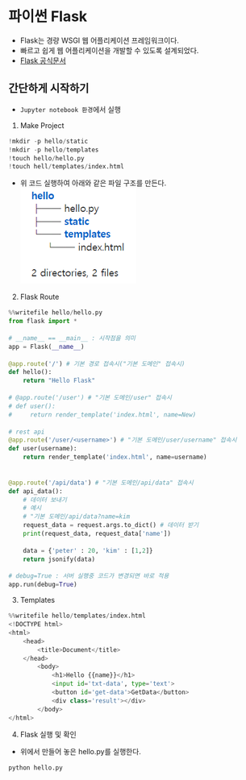 # 파이썬 Flask
- Flask는 경량 WSGI 웹 어플리케이션 프레임워크이다.
- 빠르고 쉽게 웹 어플리케이션을 개발할 수 있도록 설계되었다.
- [Flask 공식문서](https://flask-docs-kr.readthedocs.io/ko/latest/quickstart.html)  

## 간단하게 시작하기
- `Jupyter notebook 환경`에서 실행  
1. Make Project
```python
!mkdir -p hello/static
!mkdir -p hello/templates
!touch hello/hello.py
!touch hell/templates/index.html
```
- 위 코드 실행하여 아래와 같은 파일 구조를 만든다.  
![img](./img/flask_dir.png)  
2. Flask Route
```python
%%writefile hello/hello.py
from flask import *

# __name__ == __main__ : 시작점을 의미
app = Flask(__name__)

@app.route('/') # 기본 경로 접속시("기본 도메인" 접속시)
def hello():
    return "Hello Flask" 

# @app.route('/user') # "기본 도메인/user" 접속시
# def user():
#     return render_template('index.html', name=New)

# rest api
@app.route('/user/<username>') # "기본 도메인/user/username" 접속시
def user(username):
    return render_template('index.html', name=username)


@app.route('/api/data') # "기본 도메인/api/data" 접속시
def api_data():
    # 데이터 보내기 
    # 예시
    # "기본 도메인/api/data?name=kim
    request_data = request.args.to_dict() # 데이터 받기
    print(request_data, request_data['name'])
    
    data = {'peter' : 20, 'kim' : [1,2]}
    return jsonify(data)

# debug=True : 서버 실행중 코드가 변경되면 바로 적용
app.run(debug=True)
```
3. Templates
```python
%%writefile hello/templates/index.html
<!DOCTYPE html>
<html>
    <head>
        <title>Document</title>
    </head>
        <body>
            <h1>Hello {{name}}</h1>
            <input id='txt-data', type='text'>
            <button id='get-data'>GetData</button>
            <div class='result'></div>
        </body>
</html>
```
4. Flask 실행 및 확인
- 위에서 만들어 놓은 hello.py를 실행한다.
```bash
python hello.py
```